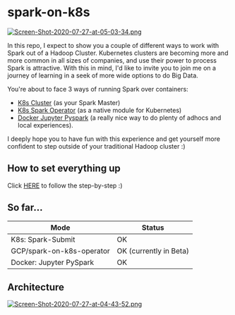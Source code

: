 # spark-on-k8s
[![Screen-Shot-2020-07-27-at-05-03-34.png](https://i.postimg.cc/DyXB5kWY/Screen-Shot-2020-07-27-at-05-03-34.png)]()

In this repo, I expect to show you a couple of different ways to work with Spark out of a Hadoop Cluster.
Kubernetes clusters are becoming more and more common in all sizes of companies, and use their power to process Spark is attractive.
With this in mind, I'd like to invite you to join me on a journey of learning in a seek of more wide options to do Big Data.

You're about to face 3 ways of running Spark over containers:
- [K8s Cluster](http://spark.apache.org/docs/latest/running-on-kubernetes.html) (as your Spark Master)
- [K8s Spark Operator](https://github.com/GoogleCloudPlatform/spark-on-k8s-operator/blob/master/docs/quick-start-guide.md) (as a native module for Kubernetes)
- [Docker Jupyter Pyspark](https://hub.docker.com/r/jupyter/pyspark-notebook/) (a really nice way to do plenty of adhocs and local experiences).

I deeply hope you to have fun with this experience and get yourself more confident to step outside of your traditional Hadoop cluster :)


## How to set everything up
Click [HERE](https://github.com/lmassaoy/spark-on-k8s/blob/master/devops/setup.md) to follow the step-by-step :)

## So far...
| Mode | Status |
| ------ | ------ |
| K8s: Spark-Submit | OK |
| GCP/spark-on-k8s-operator | OK (currently in Beta) |
| Docker: Jupyter PySpark | OK |

## Architecture
[![Screen-Shot-2020-07-27-at-04-43-52.png](https://i.postimg.cc/13VLcQvX/Screen-Shot-2020-07-27-at-04-43-52.png)]()